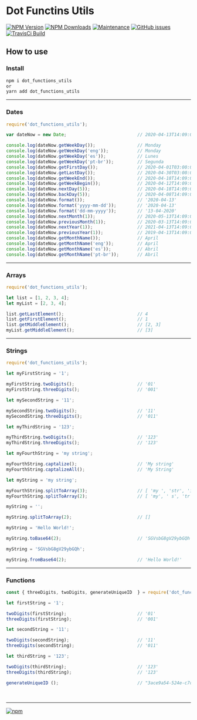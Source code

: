 # Dot Functins Utils

[![NPM Version][npm-image]][npm-url]
[![NPM Downloads][downloads-image]][downloads-url]
[![Maintenance][maintenance-img]][maintenance-url]
[![GitHub issues][issues-open-image]][issues-open-url]
[![TravisCi Build][travis-report-image]][travis-report-url]


## How to use

### Install

``` sh
npm i dot_functions_utils
or
yarn add dot_functions_utils
```

<hr>

### Dates

``` javascript
require('dot_functions_utils');

var dateNow = new Date;                           // 2020-04-13T14:09:02.649Z

console.log(dateNow.getWeekDay());                // Monday
console.log(dateNow.getWeekDay('eng'));           // Monday
console.log(dateNow.getWeekDay('es'));            // Lunes
console.log(dateNow.getWeekDay('pt-br'));         // Segunda
console.log(dateNow.getFirstDay());               // 2020-04-01T03:00:00.000Z
console.log(dateNow.getLastDay());                // 2020-04-30T03:00:00.000Z
console.log(dateNow.getWeekEnd());                // 2020-04-18T14:09:02.649Z
console.log(dateNow.getWeekBegin());              // 2020-04-12T14:09:02.649Z
console.log(dateNow.nextDay(5));                  // 2020-04-18T14:09:02.649Z
console.log(dateNow.backDay(5));                  // 2020-04-08T14:09:02.649Z
console.log(dateNow.format());                    // '2020-04-13'
console.log(dateNow.format('yyyy-mm-dd'));        // '2020-04-13'
console.log(dateNow.format('dd-mm-yyyy'));        // '13-04-2020'
console.log(dateNow.nextMonth(1));                // 2020-05-13T14:09:02.649Z
console.log(dateNow.previousMonth(1));            // 2020-03-13T14:09:02.649Z
console.log(dateNow.nextYear(1));                 // 2021-04-13T14:09:02.649Z
console.log(dateNow.previousYear(1));             // 2019-04-13T14:09:02.649Z
console.log(dateNow.getMonthName());              // April
console.log(dateNow.getMonthName('eng'));         // April
console.log(dateNow.getMonthName('es'));          // Abril
console.log(dateNow.getMonthName('pt-br'));       // Abril

```

<hr>

### Arrays

``` javascript
require('dot_functions_utils');

let list = [1, 2, 3, 4];
let myList = [2, 3, 4];

list.getLastElement();                            // 4
list.getFirstElement();                           // 1
list.getMiddleElement();                          // [2, 3]
myList.getMiddleElement();                        // [3]

```

<hr>

### Strings

``` javascript
require('dot_functions_utils');

let myFirstString = '1';

myFirstString.twoDigits();                        // '01'
myFirstString.threeDigits();                      // '001'

let mySecondString = '11';

mySecondString.twoDigits();                       // '11'
mySecondString.threeDigits();                     // '011'

let myThirdString = '123';

myThirdString.twoDigits();                        // '123'
myThirdString.threeDigits();                      // '123'

let myFourthString = 'my string';

myFourthString.captalize();                       // 'My string'
myFourthString.captalizeAll();                    // 'My String'

let myString = 'my string';

myFourthString.splitToArray(3);                   // [ 'my ', 'str', 'ing' ]
myFourthString.splitToArray(2);                   // [ 'my', ' s', 'tr', 'in', 'g' ]

myString = '';

myString.splitToArray(2);                         // []

myString = 'Hello World!';

myString.toBase64(2);                             // 'SGVsbG8gV29ybGQh'

myString = 'SGVsbG8gV29ybGQh';

myString.fromBase64(2);                           // 'Hello World!'

```

<hr>

### Functions

``` javascript
const { threeDigits, twoDigits, generateUniqueID  } = require('dot_functions_utils');

let firstString = '1';

twoDigits(firstString);                           // '01'
threeDigits(firstString);                         // '001'

let secondString = '11';

twoDigits(secondString);                          // '11'
threeDigits(secondString);                        // '011'

let thirdString = '123';

twoDigits(thirdString);                           // '123'
threeDigits(thirdString);                         // '123'

generateUniqueID ();                              // "3ace9a54-524e-c7df-9556-c97042413565"
```

<br>
<hr>

[![npm](https://img.shields.io/npm/l/express.svg)](https://github.com/AndreOneti/dot_functions_utils/blob/master/LICENSE)

[travis-report-image]: https://travis-ci.org/AndreOneti/dot_functions_utils.svg?branch=master
[travis-report-url]: https://travis-ci.org/github/AndreOneti/dot_functions_utils
[downloads-image]: https://img.shields.io/npm/dm/dot_functions_utils.svg
[downloads-url]: https://npmjs.org/package/dot_functions_utils
[npm-image]: https://img.shields.io/npm/v/dot_functions_utils.svg
[npm-url]: https://npmjs.org/package/dot_functions_utils
[maintenance-img]: https://img.shields.io/badge/Maintained%3F-yes-green.svg
[maintenance-url]: https://github.com/AndreOneti/dot_functions_utils
[issues-open-image]: https://img.shields.io/github/issues/AndreOneti/dot_functions_utils.svg
[issues-open-url]: https://github.com/AndreOneti/dot_functions_utils/issues?q=is%3Aopen+is%3Aissue
